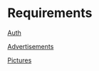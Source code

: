 # Requirements

[Auth](https://github.com/rdehnhardt/rentclass/tree/master/Requirements/1-Auth)

[Advertisements](https://github.com/rdehnhardt/rentclass/tree/master/Requirements/2-Advertisements)

[Pictures](https://github.com/rdehnhardt/rentclass/tree/master/Requirements/3-Pictures)
